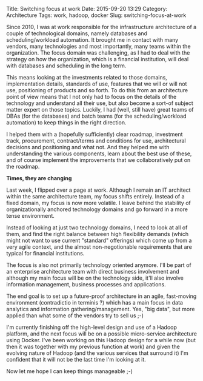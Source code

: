 Title: Switching focus at work
Date: 2015-09-20 13:29
Category: Architecture
Tags: work, hadoop, docker
Slug: switching-focus-at-work

Since 2010, I was at work responsible for the infrastructure architecture of 
a couple of technological domains, namely databases and scheduling/workload 
automation. It brought me in contact with many vendors, many technologies
and most importantly, many teams within the organization. The focus domain
was challenging, as I had to deal with the strategy on how the organization,
which is a financial institution, will deal with databases and scheduling in
the long term.

<!-- PELICAN_END_SUMMARY -->

This means looking at the investments related to those domains, implementation
details, standards of use, features that we will or will not use, positioning
of products and so forth. To do this from an architecture point of view means
that I not only had to focus on the details of the technology and understand 
all their use, but also become a sort-of subject matter expert on those topics.
Luckily, I had (well, still have) great teams of DBAs (for the databases) and
batch teams (for the scheduling/workload automation) to keep things in the right
direction. 

I helped them with a (hopefully sufficiently) clear roadmap, investment track,
procurement, contract/terms and conditions for use, architectural decisions and
positioning and what not. And they helped me with understanding the various
components, learn about the best use of these, and of course implement the 
improvements that we collaboratively put on the roadmap.

**Times, they are changing**

Last week, I flipped over a page at work. Although I remain an IT architect
within the same architecture team, my focus shifts entirely. Instead of a fixed
domain, my focus is now more volatile. I leave behind the stability of 
organizationally anchored technology domains and go forward in a more tense
environment.

Instead of looking at just two technology domains, I need to look at all of them,
and find the right balance between high flexibility demands (which might not want
to use current "standard" offerings) which come up from a very agile context, and
the almost non-negotionable requirements that are typical for financial institutions.

The focus is also not primarily technology oriented anymore. I'll be part of an 
enterprise architecture team with direct business involvement and although my
main focus will be on the technology side, it'll also involve information
management, business processes and applications.

The end goal is to set up a future-proof architecture in an agile, fast-moving
environment (contradictio in terminis ?) which has a main focus in data analytics
and information gathering/management. Yes, "big data", but more applied than what
some of the vendors try to sell us ;-)

I'm currently finishing off the high-level design and use of a Hadoop platform,
and the next focus will be on a possible micro-service architecture using Docker.
I've been working on this Hadoop design for a while now (but then it was together
with my previous function at work) and given the evolving nature of Hadoop (and
the various services that surround it) I'm confident that it will not be the last
time I'm looking at it. 

Now let me hope I can keep things manageable ;-)

